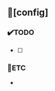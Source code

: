 <!-- 주석 부분 모두 지우고 작성 -->
## 🔧[config] <!-- 버그 --> 
<!-- 발생한 버그에 대한 요약 -->

### ✔️TODO
- [ ] 


### 📌ETC
-  
